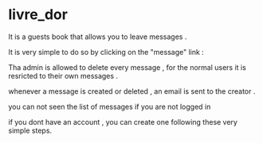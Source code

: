 # livre_dor

It is a guests book that allows you to leave messages .

It is very simple to do so by clicking on the "message" link : 


Tha admin is allowed to delete every message , for the normal users it is resricted to their own messages .


whenever a message is created or deleted , an email is sent to the creator .

you can not seen the list of messages if you are not logged in


if you dont have an account , you can create one following these very simple steps.
